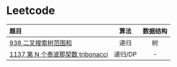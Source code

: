# Leetcode

题目|算法|数据结构
:--|:--:|:--:
[938 二叉搜索树范围和](./rangeSumBST.md)|递归|树
[1137 第 N 个泰波那契数 tribonacci](./Tribonacci.md)|递归/DP|-